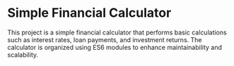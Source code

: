 # Simple Financial Calculator
This project is a simple financial calculator that performs basic calculations such as interest rates, loan payments, and investment returns. The calculator is organized using ES6 modules to enhance maintainability and scalability.
